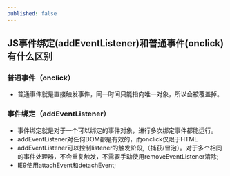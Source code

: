```yaml
---
published: false
---
```

## JS事件绑定(addEventListener)和普通事件(onclick)有什么区别

### 普通事件（onclick）
- 普通事件就是直接触发事件，同一时间只能指向唯一对象，所以会被覆盖掉。

### 事件绑定（addEventListener）

- 事件绑定就是对于一个可以绑定的事件对象，进行多次绑定事件都能运行。
- addEventListener对任何DOM都是有效的，而onclick仅限于HTML
- addEventListener可以控制listener的触发阶段,（捕获/冒泡）。对于多个相同的事件处理器，不会重复触发，不需要手动使用removeEventListener清除;
- IE9使用attachEvent和detachEvent;
